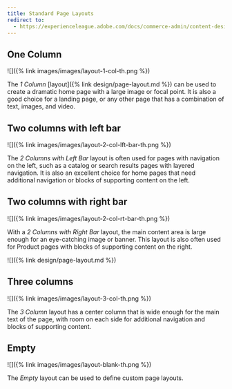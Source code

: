 ```yaml
---
title: Standard Page Layouts
redirect to:
  - https://experienceleague.adobe.com/docs/commerce-admin/content-design/design/layout/page-layout.html#standard-page-layouts
---
```


## One Column

![]({% link images/images/layout-1-col-th.png %})

The _1 Column_ [layout]({% link design/page-layout.md %}) can be used to create a dramatic home page with a large image or focal point. It is also a good choice for a landing page, or any other page that has a combination of text, images, and video.

## Two columns with left bar

![]({% link images/images/layout-2-col-lft-bar-th.png %})

The _2 Columns with Left Bar_ layout is often used for pages with navigation on the left, such as a catalog or search results pages with layered navigation. It is also an excellent choice for home pages that need additional navigation or blocks of supporting content on the left.

## Two columns with right bar

![]({% link images/images/layout-2-col-rt-bar-th.png %})

With a _2 Columns with Right Bar_ layout, the main content area is large enough for an eye-catching image or banner. This layout is also often used for Product pages with blocks of supporting content on the right.

![]({% link design/page-layout.md %})

## Three columns

![]({% link images/images/layout-3-col-th.png %})

The _3 Column_ layout has a center column that is wide enough for the main text of the page, with room on each side for additional navigation and blocks of supporting content.

## Empty

![]({% link images/images/layout-blank-th.png %})

The _Empty_ layout can be used to define custom page layouts.
